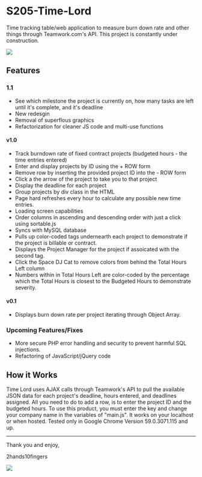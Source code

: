 # S205-Time-Lord
Time tracking table/web application to measure burn down rate and other things through Teamwork.com's API. This project is constantly under construction.


<img src="http://i.imgur.com/cNZwd3Y.png" />

## Features
### 1.1

- See which milestone the project is currently on, how many tasks are left until it's complete, and it's deadline
- New redesgin
- Removal of superflous graphics
- Refactorization for cleaner JS code and multi-use functions


#### v1.0
- Track burndown rate of fixed contract projects (budgeted hours - the time entries entered)
- Enter and display projects by ID using the + ROW form
- Remove row by inserting the provided project ID into the - ROW form
- Click a the arrow of the project to take you to that project
- Display the deadline for each project
- Group projects by div class in the HTML
- Page hard refreshes every hour to calculate any possible new time entries.
- Loading screen capabilities
- Order columns in ascending and descending order with just a click using sortable.js
- Syncs with MySQL database
- Pulls up color-coded tags undernearth each project to demonstrate if the project is billable or contract.
- Displays the Project Manager for the project if assoicated with the second tag.
- Click the Space DJ Cat to remove colors from behind the Total Hours Left column
- Numbers within in Total Hours Left are color-coded by the percentage which the Total Hours is closest to the Budgeted Hours to demonstrate severity.

#### v0.1
 - Displays burn down rate per project iterating through Object Array.
  
### Upcoming Features/Fixes
 - More secure PHP error handling and security to prevent harmful SQL injections.
 - Refactoring of JavaScript/jQuery code

## How it Works

Time Lord uses AJAX calls through Teamwork's API to pull the available JSON data for each project's deadline, hours entered, and deadlines assigned. All you need to do to add a row, is to enter the project ID and the budgeted hours. To use this product, you must enter the key and change your company name in the variables of "main.js". It works on your localhost or when hosted. Tested only in Google Chrome Version 59.0.3071.115 and up.

-----
Thank you and enjoy,

2hands10fingers

<img src="http://square205.com/wp-content/themes/square205/images/logo-secondary.png" />
